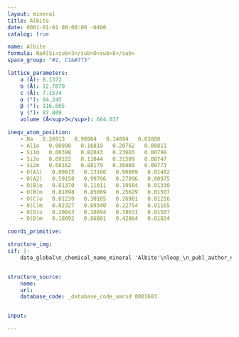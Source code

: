 ```yaml
---
layout: mineral
title: Albite
date: 0001-01-01 00:00:00 -0400
catalog: true

name: Albite
formula: NaAlSi<sub>3</sub>O<sub>8</sub>
space_group: "#2, C1&#773"

lattice_parameters:
    a (Å): 8.1372
    b (Å): 12.7870
    c (Å): 7.1574
    α (°): 94.245
    β (°): 116.605
    γ (°): 87.809
    volume (Å<sup>3</sup>): 664.037

ineqv_atom_position: 
    - Na   0.26913   0.98904   0.14894   0.03800
    - Al1o   0.00890   0.16819   0.20762   0.00811
    - Si1m   0.00398   0.82043   0.23665   0.00798
    - Si2o   0.69222   0.11044   0.31589   0.00747
    - Si2m   0.68162   0.88179   0.36088   0.00773
    - O(A1)   0.00615   0.13166   0.96889   0.01482
    - O(A2)   0.59158   0.99706   0.27896   0.00975
    - O(B)o   0.81370   0.11011   0.19504   0.01330
    - O(B)m   0.81898   0.85089   0.25629   0.01507
    - O(C)o   0.01239   0.30185   0.26901   0.01216
    - O(C)m   0.02327   0.69340   0.22754   0.01165
    - O(D)o   0.20643   0.10894   0.38631   0.01507
    - O(D)m   0.18092   0.86801   0.42864   0.01824

coordi_primitive: 

structure_img: 
cif: |-
    data_global\n_chemical_name_mineral 'Albite'\nloop_\n_publ_author_name\n'Downs R T'\n'Hazen R M'\n'Finger L W'\n_journal_name_full 'American Mineralogist'\n_journal_volume 79 \n_journal_year 1994\n_journal_page_first 1042\n_journal_page_last 1052\n_publ_section_title\n;\n The high-pressure crystal chemistry of low albite and the origin of the\n pressure dependency of Al-Si ordering\n P = 0, constrained data set\n Note- sample is from Crete\n;\n_database_code_amcsd 0001683\n_chemical_formula_sum 'Na Al Si3 O8'\n_cell_length_a 8.1372\n_cell_length_b 12.7870\n_cell_length_c 7.1574\n_cell_angle_alpha 94.245\n_cell_angle_beta 116.605\n_cell_angle_gamma 87.809\n_cell_volume 664.037\n_exptl_crystal_density_diffrn      2.623\n_symmetry_space_group_name_H-M 'C -1'\nloop_\n_space_group_symop_operation_xyz\n  'x,y,z'\n  '1/2+x,1/2+y,z'\n  '-x,-y,-z'\n  '1/2-x,1/2-y,-z'\nloop_\n_atom_site_label\n_atom_site_fract_x\n_atom_site_fract_y\n_atom_site_fract_z\n_atom_site_U_iso_or_equiv\nNa   0.26913   0.98904   0.14894   0.03800\nAl1o   0.00890   0.16819   0.20762   0.00811\nSi1m   0.00398   0.82043   0.23665   0.00798\nSi2o   0.69222   0.11044   0.31589   0.00747\nSi2m   0.68162   0.88179   0.36088   0.00773\nO(A1)   0.00615   0.13166   0.96889   0.01482\nO(A2)   0.59158   0.99706   0.27896   0.00975\nO(B)o   0.81370   0.11011   0.19504   0.01330\nO(B)m   0.81898   0.85089   0.25629   0.01507\nO(C)o   0.01239   0.30185   0.26901   0.01216\nO(C)m   0.02327   0.69340   0.22754   0.01165\nO(D)o   0.20643   0.10894   0.38631   0.01507\nO(D)m   0.18092   0.86801   0.42864   0.01824\nloop_\n_atom_site_aniso_label\n_atom_site_aniso_U_11\n_atom_site_aniso_U_22\n_atom_site_aniso_U_33\n_atom_site_aniso_U_12\n_atom_site_aniso_U_13\n_atom_site_aniso_U_23\nNa 0.01773 0.05305 0.03721 -0.00484 0.01219 -0.02442\n\n


structure_source: 
    name:
    url:
    database_code: _database_code_amcsd 0001683


input:

---
```

